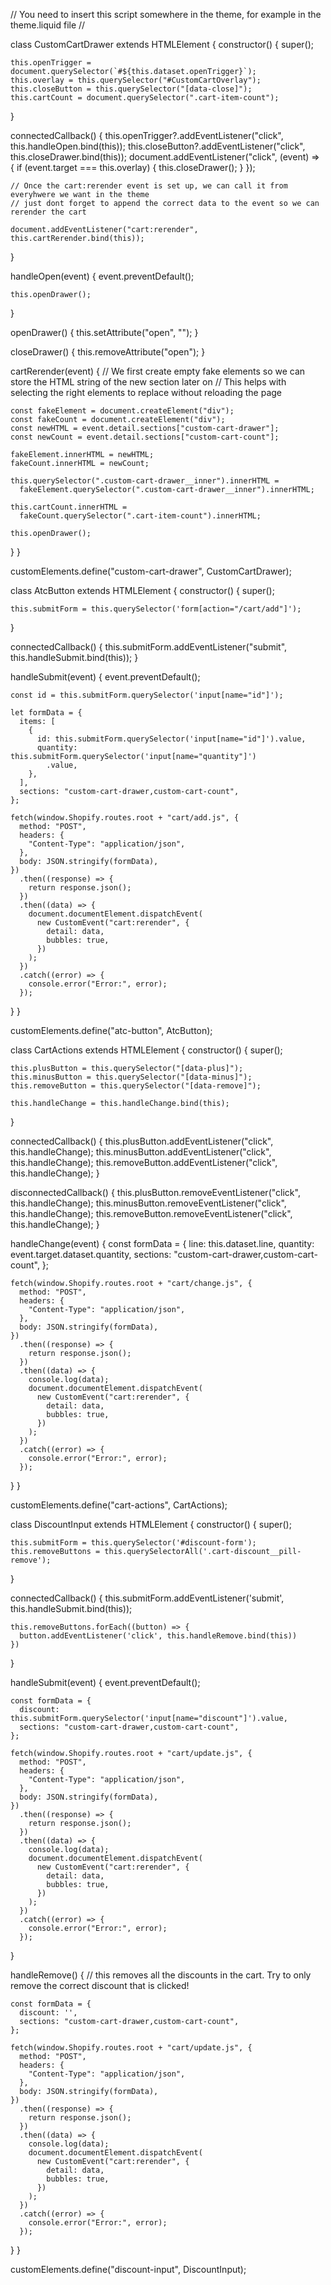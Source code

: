 // You need to insert this script somewhere in the theme, for example in the theme.liquid file
// <script src="{{ 'custom-cart-drawer.js' | asset_url }}" defer></script>

class CustomCartDrawer extends HTMLElement {
  constructor() {
    super();

    this.openTrigger = document.querySelector(`#${this.dataset.openTrigger}`);
    this.overlay = this.querySelector("#CustomCartOverlay");
    this.closeButton = this.querySelector("[data-close]");
    this.cartCount = document.querySelector(".cart-item-count");
  }

  connectedCallback() {
    this.openTrigger?.addEventListener("click", this.handleOpen.bind(this));
    this.closeButton?.addEventListener("click", this.closeDrawer.bind(this));
    document.addEventListener("click", (event) => {
      if (event.target === this.overlay) {
        this.closeDrawer();
      }
    });

    // Once the cart:rerender event is set up, we can call it from everyhwere we want in the theme
    // just dont forget to append the correct data to the event so we can rerender the cart

    document.addEventListener("cart:rerender", this.cartRerender.bind(this));
  }

  handleOpen(event) {
    event.preventDefault();

    this.openDrawer();
  }

  openDrawer() {
    this.setAttribute("open", "");
  }

  closeDrawer() {
    this.removeAttribute("open");
  }

  cartRerender(event) {
    // We first create empty fake elements so we can store the HTML string of the new section later on
    // This helps with selecting the right elements to replace without reloading the page

    const fakeElement = document.createElement("div");
    const fakeCount = document.createElement("div");
    const newHTML = event.detail.sections["custom-cart-drawer"];
    const newCount = event.detail.sections["custom-cart-count"];

    fakeElement.innerHTML = newHTML;
    fakeCount.innerHTML = newCount;

    this.querySelector(".custom-cart-drawer__inner").innerHTML =
      fakeElement.querySelector(".custom-cart-drawer__inner").innerHTML;

    this.cartCount.innerHTML =
      fakeCount.querySelector(".cart-item-count").innerHTML;

    this.openDrawer();
  }
}

customElements.define("custom-cart-drawer", CustomCartDrawer);

class AtcButton extends HTMLElement {
  constructor() {
    super();

    this.submitForm = this.querySelector('form[action="/cart/add"]');
  }

  connectedCallback() {
    this.submitForm.addEventListener("submit", this.handleSubmit.bind(this));
  }

  handleSubmit(event) {
    event.preventDefault();

    const id = this.submitForm.querySelector('input[name="id"]');

    let formData = {
      items: [
        {
          id: this.submitForm.querySelector('input[name="id"]').value,
          quantity: this.submitForm.querySelector('input[name="quantity"]')
            .value,
        },
      ],
      sections: "custom-cart-drawer,custom-cart-count",
    };

    fetch(window.Shopify.routes.root + "cart/add.js", {
      method: "POST",
      headers: {
        "Content-Type": "application/json",
      },
      body: JSON.stringify(formData),
    })
      .then((response) => {
        return response.json();
      })
      .then((data) => {
        document.documentElement.dispatchEvent(
          new CustomEvent("cart:rerender", {
            detail: data,
            bubbles: true,
          })
        );
      })
      .catch((error) => {
        console.error("Error:", error);
      });
  }
}

customElements.define("atc-button", AtcButton);

class CartActions extends HTMLElement {
  constructor() {
    super();

    this.plusButton = this.querySelector("[data-plus]");
    this.minusButton = this.querySelector("[data-minus]");
    this.removeButton = this.querySelector("[data-remove]");

    this.handleChange = this.handleChange.bind(this);
  }

  connectedCallback() {
    this.plusButton.addEventListener("click", this.handleChange);
    this.minusButton.addEventListener("click", this.handleChange);
    this.removeButton.addEventListener("click", this.handleChange);
  }

  disconnectedCallback() {
    this.plusButton.removeEventListener("click", this.handleChange);
    this.minusButton.removeEventListener("click", this.handleChange);
    this.removeButton.removeEventListener("click", this.handleChange);
  }

  handleChange(event) {
    const formData = {
      line: this.dataset.line,
      quantity: event.target.dataset.quantity,
      sections: "custom-cart-drawer,custom-cart-count",
    };

    fetch(window.Shopify.routes.root + "cart/change.js", {
      method: "POST",
      headers: {
        "Content-Type": "application/json",
      },
      body: JSON.stringify(formData),
    })
      .then((response) => {
        return response.json();
      })
      .then((data) => {
        console.log(data);
        document.documentElement.dispatchEvent(
          new CustomEvent("cart:rerender", {
            detail: data,
            bubbles: true,
          })
        );
      })
      .catch((error) => {
        console.error("Error:", error);
      });
  }
}

customElements.define("cart-actions", CartActions);

class DiscountInput extends HTMLElement {
  constructor() {
    super();

    this.submitForm = this.querySelector('#discount-form');
    this.removeButtons = this.querySelectorAll('.cart-discount__pill-remove');
  }

  connectedCallback() {
    this.submitForm.addEventListener('submit', this.handleSubmit.bind(this));

    this.removeButtons.forEach((button) => {
      button.addEventListener('click', this.handleRemove.bind(this))
    })
  }

  handleSubmit(event) {
    event.preventDefault();

    const formData = {
      discount: this.submitForm.querySelector('input[name="discount"]').value,
      sections: "custom-cart-drawer,custom-cart-count",
    };

    fetch(window.Shopify.routes.root + "cart/update.js", {
      method: "POST",
      headers: {
        "Content-Type": "application/json",
      },
      body: JSON.stringify(formData),
    })
      .then((response) => {
        return response.json();
      })
      .then((data) => {
        console.log(data);
        document.documentElement.dispatchEvent(
          new CustomEvent("cart:rerender", {
            detail: data,
            bubbles: true,
          })
        );
      })
      .catch((error) => {
        console.error("Error:", error);
      });
  }

  handleRemove() {
    // this removes all the discounts in the cart. Try to only remove the correct discount that is clicked!
    
    const formData = {
      discount: '',
      sections: "custom-cart-drawer,custom-cart-count",
    };

    fetch(window.Shopify.routes.root + "cart/update.js", {
      method: "POST",
      headers: {
        "Content-Type": "application/json",
      },
      body: JSON.stringify(formData),
    })
      .then((response) => {
        return response.json();
      })
      .then((data) => {
        console.log(data);
        document.documentElement.dispatchEvent(
          new CustomEvent("cart:rerender", {
            detail: data,
            bubbles: true,
          })
        );
      })
      .catch((error) => {
        console.error("Error:", error);
      });
  }
}

customElements.define("discount-input", DiscountInput);

